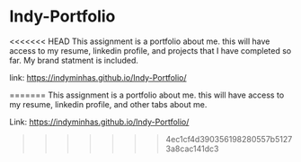 # Indy-Portfolio

<<<<<<< HEAD
This assignment is a portfolio about me. this will have access to my resume, linkedin profile, and projects that I have completed so far.
My brand statment is included.

link: https://indyminhas.github.io/Indy-Portfolio/

=======
This assignment is a portfolio about me. this will have access to my resume, linkedin profile, and other tabs about me.

Link: https://indyminhas.github.io/Indy-Portfolio/
>>>>>>> 4ec1cf4d390356198280557b51273a8cac141dc3
